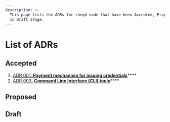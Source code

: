 ```yaml
---
description: >-
  This page lists the ADRs for cheqd-node that have been Accepted, Proposed, or
  in Draft stage.
---
```


# List of ADRs

## Accepted

1. [ADR 001: **Payment mechanism for issuing credentials**](adr-001-payment-mechanism-for-issuing-credentials.md)\*\*\*\*
2. [ADR 003: **Command Line Interface \(CLI\) tools**](adr-003-cli-tools.md)\*\*\*\*

## Proposed

## Draft

